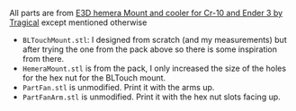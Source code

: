 All parts are from [E3D hemera Mount and cooler for Cr-10 and Ender 3 by Tragical](https://www.thingiverse.com/thing:4061250) except mentioned otherwise

- `BLTouchMount.stl`: I designed from scratch (and my measurements) but after trying the one from the pack above so there is some inspiration from there.
- `HemeraMount.stl` is from the pack, I only increased the size of the holes for the hex nut for the BLTouch mount.
- `PartFan.stl` is unmodified. Print it with the arms up.
- `PartFanArm.stl` is unmodified. Print it with the hex nut slots facing up.

